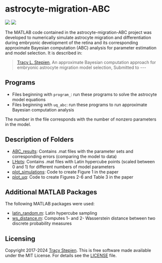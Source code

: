 # astrocyte-migration-ABC

<a href="https://github.com/tstepien/astrocyte-migration-ABC/"><img src="https://img.shields.io/badge/github-tstepien%2Fastrocyte--migration--ABC-blue" /></a> <a href="LICENSE"><img src="https://img.shields.io/badge/license-MIT-blue.svg" /></a>

The MATLAB code contained in the astrocyte-migration-ABC project was developed to numerically simulate astrocyte migration and differentiation during embryonic development of the retina and its corresponding approximate Bayesian computation (ABC) analysis for parameter estimation and model selection. It is described in:
>[Tracy L. Stepien](https://github.com/tstepien/), An approximate Bayesian computation approach for embryonic astrocyte migration model selection, Submitted to ---

## Programs
+ Files beginning with ``program_``: run these programs to solve the astrocyte model equations
+ Files beginning with ``uq_abc``: run these programs to run approximate Bayesian computation analysis

The number in the file corresponds with the number of nonzero parameters in the model.

## Description of Folders
+ [ABC_results](ABC_results): Contains .mat files with the parameter sets and corresponding errors (comparing the model to data)
+ [LHpts](LHpts): Contains .mat files with Latin hypercube points (scaled between 0 and 1) for different numbers of model parameters
+ [plot_simulations](plot_simulations): Code to create Figure 1 in the paper
+ [plot_uq](plot_uq): Code to create Figures 2-6 and Table 3 in the paper

## Additional MATLAB Packages
The following MATLAB packages were used:
+ [latin_random.m](https://people.sc.fsu.edu/~jburkardt/m_src/latin_random/latin_random.html): Latin hypercube sampling
+ [ws_distance.m](https://github.com/nklb/wasserstein-distance): Computes 1- and 2- Wasserstein distance between two discrete probability measures 

## Licensing
Copyright 2017-2024 [Tracy Stepien](https://github.com/tstepien/). This is free software made available under the MIT License. For details see the [LICENSE](LICENSE) file.
